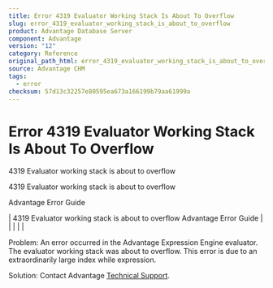 ```yaml
---
title: Error 4319 Evaluator Working Stack Is About To Overflow
slug: error_4319_evaluator_working_stack_is_about_to_overflow
product: Advantage Database Server
component: Advantage
version: "12"
category: Reference
original_path_html: error_4319_evaluator_working_stack_is_about_to_overflow.htm
source: Advantage CHM
tags:
  - error
checksum: 57d13c32257e80595ea673a166199b79aa61999a
---
```


# Error 4319 Evaluator Working Stack Is About To Overflow

4319 Evaluator working stack is about to overflow

4319 Evaluator working stack is about to overflow

Advantage Error Guide

| 4319 Evaluator working stack is about to overflow  Advantage Error Guide |  |  |  |  |

Problem: An error occurred in the Advantage Expression Engine evaluator. The evaluator working stack was about to overflow. This error is due to an extraordinarily large index while expression.

Solution: Contact Advantage [Technical Support](master_technical_support_u_s__and_canada.md).
